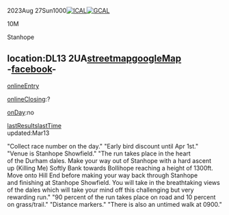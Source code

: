 
2023Aug 27Sun1000[![ICAL](http://northeastraces.com/images/ic.gif)](http://northeastraces.com/redi18170.ics)[![GCAL](http://northeastraces.com/images/gc.png)](http://northeastraces.com/redg18170)  

10M

Stanhope  

location:DL13 2UA[streetmap](http://www.streetmap.co.uk/grid/399565_539076_115)[googleMap](http://maps.google.co.uk/maps?q=DL13+2UA&z=14)  
-[facebook](https://www.facebook.com/groups/358035084824583/)-  
--  
[onlineEntry](https://racebest.com/races/g2e8r)

[onlineClosing](http://northeastraces.com/socd):?

  

[onDay](http://northeastraces.com/sce):no

[lastResults](https://racebest.com/results/gz3u8)[lastTime](http://northeastraces.com/runningstatic/previous/2022/#2022-08-28-stanhope)  
updated:Mar13  

"Collect race number on the day." "Early bird discount until Apr 1st." "Venue is Stanhope Showfield." "The run takes place in the heart of the Durham dales. Make your way out of Stanhope with a hard ascent up (Killing Me) Softly Bank towards Bollihope reaching a height of 1300ft. Move onto Hill End before making your way back through Stanhope and finishing at Stanhope Showfield. You will take in the breathtaking views of the dales which will take your mind off this challenging but very rewarding run." "90 percent of the run takes place on road and 10 percent on grass/trail." "Distance markers." "There is also an untimed walk at 0900."